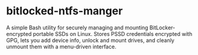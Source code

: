 # bitlocked-ntfs-manger
A simple Bash utility for securely managing and mounting BitLocker-encrypted portable SSDs on Linux. Stores PSSD credentials encrypted with GPG, lets you add device info, unlock and mount drives, and cleanly unmount them with a menu-driven interface.
